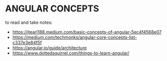 # ANGULAR CONCEPTS 

to read and take notes:

- https://jtearl188.medium.com/basic-concepts-of-angular-5ec4f4568e07
- https://medium.com/techmonks/angular-core-concepts-list-c337e3e84f5f
- https://angular.io/guide/architecture
- https://www.dottedsquirrel.com/things-to-learn-angular/
